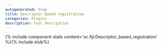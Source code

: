 ```yaml
---
autogenerated: true
title: Descriptor based registration
categories: Plugins
description: test description
---
```


{% include component-stats content='sc.fiji:Descriptor\_based\_registration' %}{% include stub%}



